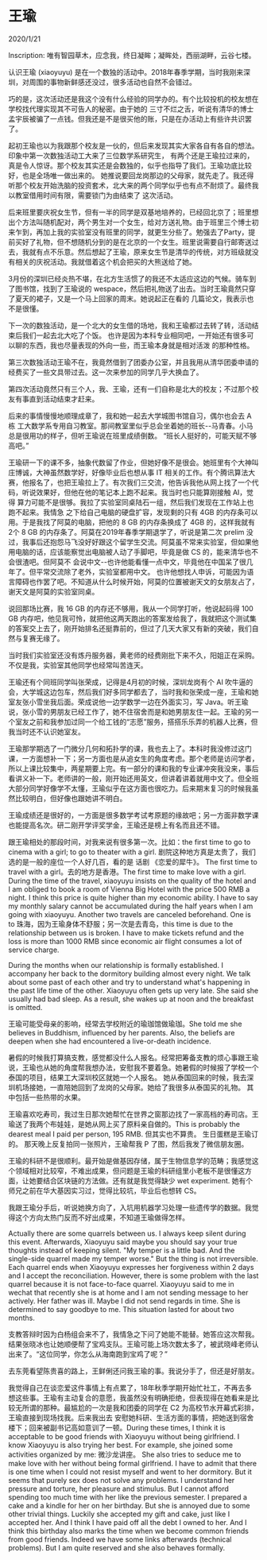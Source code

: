 # 王瑜
2020/1/21

Inscription: 唯有智园草木，应念我，终日凝眸；凝眸处，西丽湖畔，云谷七楼。

认识王瑜 (xiaoyuyu) 是在一个数独的活动中。2018年春季学期，当时我刚来深圳，对周围的事物新鲜感还没过，很多活动也自然不会错过。

巧的是，这次活动还是我这个没有什么经验的同学办的。有个比较投机的校友想在学校找代理实现其不可告人的秘密。由于她的
三寸不烂之舌，听说有清华的博士孟宇辰被骗了一点钱。但我还是不是很买他的账，只是在办活动上有些许共识罢了。

起初王瑜也以为我跟那个校友是一伙的，但后来发现其实大家各自有各自的想法。印象中第一次数独活动工大来了三位数学系研究生，
有两个还是王瑜拉过来的，真是令人惊讶。那个校友其实还是会数独的，似乎也指导了我们。王瑜功底比较好，也是全场唯一做出来的。
她推说要回龙岗那边的父母家，就先走了。我还得听那个校友开始洗脑的投资套术，北大来的两个同学似乎也有点不耐烦了。最终我以教室借用时间有限，需要锁门为由结束了
这次活动。

后来班里要庆祝女生节，但有一半的同学是双基地培养的，已经回北京了；班里想出个方法叫随机配对，两个男生对一个女生，给对方送礼物。由于班里三个博士初来乍到，再加上我的实验室没有班里的同学，就更生分些了。勉强去了Party，提前买好了礼物，但不想随机分到的是在北京的一个女生。班里说需要自行邮寄送过去，我就有点不乐意。然后想起了王瑜，原来女生节是清华的传统，对方班级就没有相关的庆祝活动。我就借着这个机会把买的大熊送给了她。

3月份的深圳已经炎热不堪，在北方生活惯了的我还不太适应这边的气候。骑车到了图书馆，找到了王瑜说的 wespace，然后把礼物送了出去。当时王瑜竟然只穿了夏天的裙子，又是一个马上回家的周末。她说起正在看的
几篇论文，我表示也不是很懂。

下一次的数独活动，是一个北大的女生借的场地，我和王瑜都过去转了转，活动结束后我们一起去北大吃了个饭。
也许是因为本科专业相同吧，一开始还有很多可以聊的东西，我也尽量表现的外向一些，而王瑜本身就是相对活泼
的那种性格。

第三次数独活动王瑜不在，我竟然借到了团委办公室，并且我用从清华团委申请的经费买了一些文具带过去。这一次来参加的同学几乎大换血了。

第四次活动竟然只有三个人，我、王瑜，还有一们自称是北大的校友；不过那个校友有事直到活动结束才赶来。

后来的事情慢慢地顺理成章了，我和她一起去大学城图书馆自习，偶尔也会去 A 栋 工大数学系专用自习教室。那间教室里似乎总会坐着她的班长--马青春。小马总是很用功的样子，但听王瑜说在班里成绩倒数。
“班长人挺好的，可能天赋不够高吧。”

王瑜研一下的课不多，抽象代数留了作业，但她好像不是很会。她班里有个大神叫庄博诚，大神虽然数学好，好像毕业后也想从事 IT 相关的工作。有个腾讯算法大赛，他报名了，也把王瑜拉上了。有次我们三交流，他告诉我他从网上找了一个代码，听说效果好，但他在他的笔记本上跑不起来。我当时也只能算刚接触 AI，觉得
算力可能不是很够。我拉了实验室同桌陆石一组，然后我们发现在工作站上也跑不起来。我情急
之下给自己电脑的硬盘扩容，发现剩的只有 4GB 的内存条可以用。于是我找了阿莫的电脑，把他的 8 GB
的内存条换成了 4GB 的，这样我就有 2个 8 GB 的内存条了。阿莫在2019年春季学期退学了，听说是第二次 prelim 没过，我事后还抱怨马飞没好好跟这个留学生交流。阿莫虽不常来实验室，但如果他
用电脑的话，应该能察觉出电脑被人动了手脚吧，毕竟是做 CS 的，能来清华也不会很渣吧。但阿莫不
会说中文--也许他能看懂一点中文，毕竟他在中国呆了很几年了。但平常交流除了老外，实验室都用中文。
也许他想找人申诉，可能因为语言障碍也作罢了吧。不知道从什么时候开始，阿莫的位置被谢天文的女朋友占了，谢天文是阿莫的实验室同桌。

说回那场比赛，我 16 GB 的内存还不够用，我从一个同学打听，他说起码得 100 GB 内存吧，他见我可怜，就把他这两天跑出的答案发给我了，我就把这个测试集的答案交上去了，刚开始排名还挺靠前的，但过了几天大家又有新的突破，我们自然与复赛无缘了。

当时我们实验室还没有炼丹服务器，黄老师的经费刚批下来不久，阳姐正在采购。不仅是我，实验室其他同学也经常叫苦连天。

王瑜还有个同班同学叫张荣成，记得是4月初的时候，深圳龙岗有个 AI 吹牛逼的会，大学城这边包车，然后我们好多同学都去了，当时我和张荣成一座，王瑜和她室友张小雪坐我后面。荣成说他一边学数学一边在外面实习，写 Java。听王瑜说，张小雪的男朋友已经工作了，她不住宿舍而是和她男朋友住一起。王瑜的另一个室友之前和我参加过同一个给工钱的“志愿”服务，搭搭乐乐弄的机器人比赛，但我当时还不认识她室友。

王瑜那学期选了一门微分几何和拓扑学的课，我也去上了。本科时我没修过这门课，一方面想补一下；另一方面也是从追女生的角度考虑。那个老师是访问学者，所以上课比较集中，两星期要上完。有一部分的课和我的专业课冲突我没来，事后看讲义补一下。老师讲的一般，刚开始还用英文，但讲着讲着就用中文了。但全班大部分同学好像学不太懂，王瑜似乎在这方面也很吃力。后来期末复习的时候我虽然比较明白，但好像也跟她讲不明白。

王瑜成绩还是很好的，一方面是很多数学考试考原题的缘故吧；另一方面非数学课也能提高名次。研二刚开学评奖学金，王瑜还是榜上有名而且还不错。

跟王瑜相处的那段时间，对我来说有很多第一次。比如：the first time to go to cinema with a girl; to go to theater with a girl. 剧院这种地方真是太贵了，我们选的是一般的座位一个人好几百，看的是 话剧 《恋爱的犀牛》。 The first time to travel with a girl。去的地方是香港。The first time to make love with a girl. During the time of the travel, xiaoyuyu insists on the quality of the hotel and I am obliged to book a room of Vienna Big Hotel with the price 500 RMB a night. I think this price is quite higher than my economic ability. I have to say my monthly salary cannot be accumulated during the half years when I am going with xiaoyuyu. Another two travels are canceled beforehand. One is to 珠海，因为王瑜身体不舒服；另一次是去青岛，this time is due to the relationship between us is broken. I have to make tickets refund and the loss is more than 1000 RMB since economic air flight consumes a lot of service charge. 

During the months when our relationship is formally established. I accompany her back to the dormitory building almost every night. We talk about some past of each other and try to understand what's happening in the past life time of the other. Xiaoyuyu often gets up very late. She said she usually had bad sleep. As a result, she wakes up at noon and the breakfast is omitted.

王瑜可能受母亲的影响，经常去学校附近的瑜珈馆做瑜珈。She told me she believes in Buddhism, influenced by her parents. Also, the beliefs are deepen when she had encountered a live-or-death incidence.

暑假的时候我打算搞支教，感觉都没什么人报名。经常把筹备支教的烦心事跟王瑜说，王瑜也从她的角度帮我想办法，安慰我不要着急。她暑假的时候报了学校一个泰国的项目，结果工大深圳校区就她一个人报名。
她从泰国回来的时候，我去深圳机场接她，一直陪她回到了龙岗的父母家。她给了我很多从泰国买的礼物。
其中包括一些热带的水果。

王瑜喜欢吃寿司，我过生日那次她帮忙在世界之窗那边找了一家高档的寿司店。王瑜送了我两个布娃娃，是她从网上买了原料亲自做的。This is probably the dearest meal I paid per person, 195 RMB. 但其实也不算贵。 生日蛋糕是王瑜订的。
那天晚上反复拍同一张照片，王瑜帮我 P 了图，然后我发了微信朋友圈。

王瑜的科研不是很顺利。最开始是做基因存储，属于生物信息学的范畴；我感觉这个领域相对比较窄，不难出成果，但问题是王瑜的科研组里小老板不是很懂这方面，让她要结合区块链的方法做。还有就是我觉得缺少 wet experiment. 她有个师兄之前在华大基因实习过，觉得比较坑，毕业后也想转 CS。

我跟王瑜分手后，听说她换方向了，入坑用机器学习处理一些遗传学的数据。我觉得这个方向太热门反而不好出成果，不知道王瑜做得怎样。

Actually there are some quarrels between us. I always keep silent during this event. Afterwards, Xiaoyuyu said maybe you should say your true thoughts instead of keeping silent. "My temper is a little bad. And the single-side quarrel made my temper worse." But the thing is not irreversible. Each quarrel ends when Xiaoyuyu expresses her forgiveness within 2 days and I accept the reconciliation. However, there is some problem with the last quarrel because it is not face-to-face quarrel. Xiaoyuyu said to me in wechat that recently she is at home and I am not sending message to her actively. Her father was ill. Maybe I did not send regards in time. She is determined to say goodbye to me. This situation lasted for about two months.


支教答辩时因为白杨组会来不了，我情急之下问了她能不能替。她答应这次帮我。结果张晓冰也让她顺便帮了宝鸡支队。王瑜可能上场次数太多了，被武晓峰老师认出来了。“这位同学，你怎么从海南跑到宝鸡了呢？”

去东莞看望陈贵喜的路上，王鲜俐还问我王瑜的事。我说分手了，但还是好朋友。

我觉得自己在谈恋爱这件事情上有点累了，18年秋季学期开始忙社工，不再去多想这些事。王瑜有主动复合的意愿，我虽然没有明确拒绝，但表现得在她看来是比较无所谓的那种。最尴尬的一次是我和团委的同学在 C2 为高校节水开幕式彩排，王瑜直接到现场找我。后来我出去
安慰她科研、生活方面的事情，把她送到宿舍楼下；回来被副书记高如意训了一顿。During these times, I think it is acceptable to be good friends with Xiaoyuyu without being girlfriend. I know Xiaoyuyu is also trying her best. For example, she joined some activities organized by me: 微沙龙讲座。 She also tries to seduce me to make love with her without being formal girlfriend. I have to admit that there is one time when I could not resist myself and went to her dormitory. But it seems that purely sex does not solve any problems. I understand her pressure and torture, her pleasure and stimulus. But I cannot afford spending too much time with her like the previous semester. I prepared a cake and a kindle for her on her birthday. But she is annoyed due to some other trivial things.
Luckily she accepted my gift and cake, just like I accepted her. And I think I have paid off all the debt I owned to her. And I think this birthday also marks the time when we become common friends from good friends. Indeed we have
some links afterwards (technical problems). But I am quite reserved and she also behaves formally.

